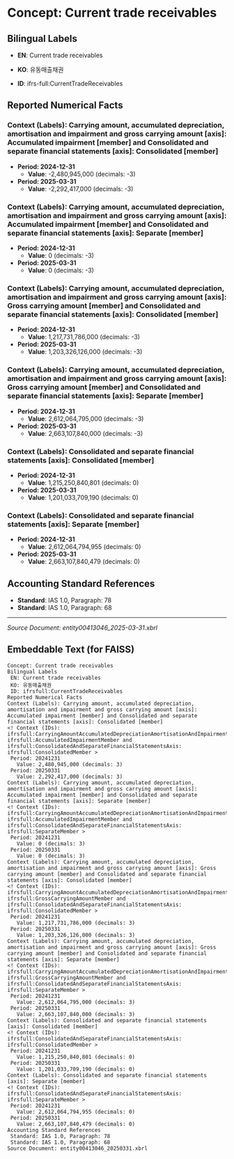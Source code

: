 # Concept: Current trade receivables

## Bilingual Labels
- **EN**: Current trade receivables
- **KO**: 유동매출채권

- **ID**: ifrs-full:CurrentTradeReceivables

## Reported Numerical Facts

### **Context (Labels): Carrying amount, accumulated depreciation, amortisation and impairment and gross carrying amount [axis]: Accumulated impairment [member] and Consolidated and separate financial statements [axis]: Consolidated [member]**
<!-- Context (IDs): ifrs-full:CarryingAmountAccumulatedDepreciationAmortisationAndImpairmentAndGrossCarryingAmountAxis: ifrs-full:AccumulatedImpairmentMember and ifrs-full:ConsolidatedAndSeparateFinancialStatementsAxis: ifrs-full:ConsolidatedMember -->
- **Period: 2024-12-31**
  - **Value**: -2,480,945,000 (decimals: -3)
- **Period: 2025-03-31**
  - **Value**: -2,292,417,000 (decimals: -3)

### **Context (Labels): Carrying amount, accumulated depreciation, amortisation and impairment and gross carrying amount [axis]: Accumulated impairment [member] and Consolidated and separate financial statements [axis]: Separate [member]**
<!-- Context (IDs): ifrs-full:CarryingAmountAccumulatedDepreciationAmortisationAndImpairmentAndGrossCarryingAmountAxis: ifrs-full:AccumulatedImpairmentMember and ifrs-full:ConsolidatedAndSeparateFinancialStatementsAxis: ifrs-full:SeparateMember -->
- **Period: 2024-12-31**
  - **Value**: 0 (decimals: -3)
- **Period: 2025-03-31**
  - **Value**: 0 (decimals: -3)

### **Context (Labels): Carrying amount, accumulated depreciation, amortisation and impairment and gross carrying amount [axis]: Gross carrying amount [member] and Consolidated and separate financial statements [axis]: Consolidated [member]**
<!-- Context (IDs): ifrs-full:CarryingAmountAccumulatedDepreciationAmortisationAndImpairmentAndGrossCarryingAmountAxis: ifrs-full:GrossCarryingAmountMember and ifrs-full:ConsolidatedAndSeparateFinancialStatementsAxis: ifrs-full:ConsolidatedMember -->
- **Period: 2024-12-31**
  - **Value**: 1,217,731,786,000 (decimals: -3)
- **Period: 2025-03-31**
  - **Value**: 1,203,326,126,000 (decimals: -3)

### **Context (Labels): Carrying amount, accumulated depreciation, amortisation and impairment and gross carrying amount [axis]: Gross carrying amount [member] and Consolidated and separate financial statements [axis]: Separate [member]**
<!-- Context (IDs): ifrs-full:CarryingAmountAccumulatedDepreciationAmortisationAndImpairmentAndGrossCarryingAmountAxis: ifrs-full:GrossCarryingAmountMember and ifrs-full:ConsolidatedAndSeparateFinancialStatementsAxis: ifrs-full:SeparateMember -->
- **Period: 2024-12-31**
  - **Value**: 2,612,064,795,000 (decimals: -3)
- **Period: 2025-03-31**
  - **Value**: 2,663,107,840,000 (decimals: -3)

### **Context (Labels): Consolidated and separate financial statements [axis]: Consolidated [member]**
<!-- Context (IDs): ifrs-full:ConsolidatedAndSeparateFinancialStatementsAxis: ifrs-full:ConsolidatedMember -->
- **Period: 2024-12-31**
  - **Value**: 1,215,250,840,801 (decimals: 0)
- **Period: 2025-03-31**
  - **Value**: 1,201,033,709,190 (decimals: 0)

### **Context (Labels): Consolidated and separate financial statements [axis]: Separate [member]**
<!-- Context (IDs): ifrs-full:ConsolidatedAndSeparateFinancialStatementsAxis: ifrs-full:SeparateMember -->
- **Period: 2024-12-31**
  - **Value**: 2,612,064,794,955 (decimals: 0)
- **Period: 2025-03-31**
  - **Value**: 2,663,107,840,479 (decimals: 0)

## Accounting Standard References
- **Standard**: IAS 1.0, Paragraph: 78
- **Standard**: IAS 1.0, Paragraph: 68

---
*Source Document: entity00413046_2025-03-31.xbrl*
## Embeddable Text (for FAISS)
```text
Concept: Current trade receivables
Bilingual Labels
 EN: Current trade receivables
 KO: 유동매출채권
 ID: ifrsfull:CurrentTradeReceivables
Reported Numerical Facts
Context (Labels): Carrying amount, accumulated depreciation, amortisation and impairment and gross carrying amount [axis]: Accumulated impairment [member] and Consolidated and separate financial statements [axis]: Consolidated [member]
<! Context (IDs): ifrsfull:CarryingAmountAccumulatedDepreciationAmortisationAndImpairmentAndGrossCarryingAmountAxis: ifrsfull:AccumulatedImpairmentMember and ifrsfull:ConsolidatedAndSeparateFinancialStatementsAxis: ifrsfull:ConsolidatedMember >
 Period: 20241231
   Value: 2,480,945,000 (decimals: 3)
 Period: 20250331
   Value: 2,292,417,000 (decimals: 3)
Context (Labels): Carrying amount, accumulated depreciation, amortisation and impairment and gross carrying amount [axis]: Accumulated impairment [member] and Consolidated and separate financial statements [axis]: Separate [member]
<! Context (IDs): ifrsfull:CarryingAmountAccumulatedDepreciationAmortisationAndImpairmentAndGrossCarryingAmountAxis: ifrsfull:AccumulatedImpairmentMember and ifrsfull:ConsolidatedAndSeparateFinancialStatementsAxis: ifrsfull:SeparateMember >
 Period: 20241231
   Value: 0 (decimals: 3)
 Period: 20250331
   Value: 0 (decimals: 3)
Context (Labels): Carrying amount, accumulated depreciation, amortisation and impairment and gross carrying amount [axis]: Gross carrying amount [member] and Consolidated and separate financial statements [axis]: Consolidated [member]
<! Context (IDs): ifrsfull:CarryingAmountAccumulatedDepreciationAmortisationAndImpairmentAndGrossCarryingAmountAxis: ifrsfull:GrossCarryingAmountMember and ifrsfull:ConsolidatedAndSeparateFinancialStatementsAxis: ifrsfull:ConsolidatedMember >
 Period: 20241231
   Value: 1,217,731,786,000 (decimals: 3)
 Period: 20250331
   Value: 1,203,326,126,000 (decimals: 3)
Context (Labels): Carrying amount, accumulated depreciation, amortisation and impairment and gross carrying amount [axis]: Gross carrying amount [member] and Consolidated and separate financial statements [axis]: Separate [member]
<! Context (IDs): ifrsfull:CarryingAmountAccumulatedDepreciationAmortisationAndImpairmentAndGrossCarryingAmountAxis: ifrsfull:GrossCarryingAmountMember and ifrsfull:ConsolidatedAndSeparateFinancialStatementsAxis: ifrsfull:SeparateMember >
 Period: 20241231
   Value: 2,612,064,795,000 (decimals: 3)
 Period: 20250331
   Value: 2,663,107,840,000 (decimals: 3)
Context (Labels): Consolidated and separate financial statements [axis]: Consolidated [member]
<! Context (IDs): ifrsfull:ConsolidatedAndSeparateFinancialStatementsAxis: ifrsfull:ConsolidatedMember >
 Period: 20241231
   Value: 1,215,250,840,801 (decimals: 0)
 Period: 20250331
   Value: 1,201,033,709,190 (decimals: 0)
Context (Labels): Consolidated and separate financial statements [axis]: Separate [member]
<! Context (IDs): ifrsfull:ConsolidatedAndSeparateFinancialStatementsAxis: ifrsfull:SeparateMember >
 Period: 20241231
   Value: 2,612,064,794,955 (decimals: 0)
 Period: 20250331
   Value: 2,663,107,840,479 (decimals: 0)
Accounting Standard References
 Standard: IAS 1.0, Paragraph: 78
 Standard: IAS 1.0, Paragraph: 68
Source Document: entity00413046_20250331.xbrl
```